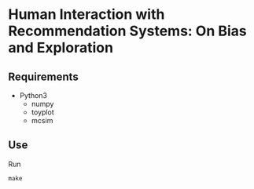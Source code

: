 # Human Interaction with Recommendation Systems: On Bias and Exploration


## Requirements

- Python3
    - numpy
    - toyplot
    - mcsim

## Use

Run

```
make
```
